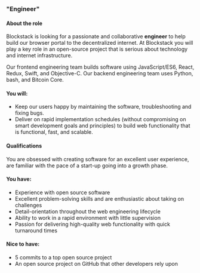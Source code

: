### **"Engineer"**

#### About the role

Blockstack is looking for a passionate and collaborative **engineer** to help build our browser portal to the decentralized internet. At Blockstack you will play a key role in an open-source project that is serious about technology and internet infrastructure.

Our frontend engineering team builds software using JavaScript/ES6, React, Redux, Swift, and Objective-C. Our backend engineering team uses Python, bash, and Bitcoin Core.

#### You will:

- Keep our users happy by maintaining the software, troubleshooting and fixing bugs.
- Deliver on rapid implementation schedules (without compromising on smart development goals and principles) to build web functionality that is functional, fast, and scalable.

#### Qualifications

You are obsessed with creating software for an excellent user experience, are familiar with the pace of a start-up going into a growth phase.

#### You have:

- Experience with open source software
- Excellent problem-solving skills and are enthusiastic about taking on challenges
- Detail-orientation throughout the web engineering lifecycle
- Ability to work in a rapid environment with little supervision
- Passion for delivering high-quality web functionality with quick turnaround times

#### Nice to have:

- 5 commits to a top open source project
- An open source project on GitHub that other developers rely upon
